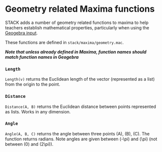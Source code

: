 # Geometry related Maxima functions

STACK adds a number of geometry related functions to maxima to help teachers establish mathematical properties, particularly when using the [Geogebra input](../Authoring/GeoGebra.md).

These functions are defined in `stack/maxima/geometry.mac`.

___Note that unless already defined in Maxima, function names should match function names in Geogebra___


### `Length`

`Length(v)` returns the Euclidean length of the vector (represented as a list) from the origin to the point.

### `Distance`

`Distance(A, B)` returns the Euclidean distance between points represented as lists.  Works in any dimension.

### `Angle`

`Angle(A, B, C)` returns the angle between three points \(A\), \(B\), \(C\).  The function returns radians.
Note angles are given between \(-\pi\) and \(\pi\) (not between \(0\) and \(2\pi\)).
